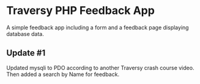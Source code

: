 # Traversy PHP Feedback App

A simple feedback app including a form and a feedback page displaying database data.

## Update #1

Updated mysqli to PDO according to another Traversy crash course video.
Then added a search by Name for feedback.